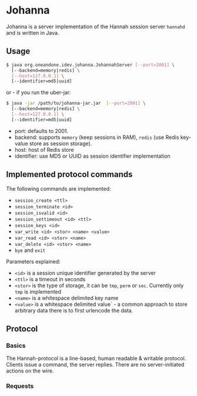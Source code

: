 Johanna
=======

Johanna is a server implementation of the Hannah session server `hannahd` and
is written in Java.

## Usage

```sh
$ java org.oneandone.idev.johanna.JohannahServer [--port=2001] \
  [--backend=memory|redis] \
  [--host=127.0.0.1] \
  [--identifier=md5|uuid]
```

or - if you run the uber-jar:

```sh
$ java -jar /path/to/johanna-jar.jar  [--port=2001] \
  [--backend=memory|redis] \
  [--host=127.0.0.1] \
  [--identifier=md5|uuid]
```

* port: defaults to 2001.
* backend: supports `memory` (keep sessions in RAM), `redis` (use Redis key-value
  store as session storage).
* host: host of Redis store
* identifier: use MD5 or UUID as session identifier implementation 

## Implemented protocol commands

The following commands are implemented:

* `session_create <ttl>`
* `session_terminate <id>`
* `session_isvalid <id>`
* `session_settimeout <id> <ttl>`
* `session_keys <id>`
* `var_write <id> <stor> <name> <value>`
* `var_read <id> <stor> <name>`
* `var_delete <id> <stor> <name>`
* `bye` and `exit`

Parameters explained:

* `<id>` is a session unique identifier generated by the server
* `<ttl>` is a timeout in seconds
* `<stor>` is the type of storage, it can be `tmp`, `perm` or `sec`. Currently
  only `tmp` is implemented
* `<name>` is a whitespace delimited key name
* `<value>` is a whitespace delimited value` - a common approach to store arbitrary
  data there is to first urlencode the data.

## Protocol
### Basics
The Hannah-protocol is a line-based, human readable & writable protocol. Clients
issue a command, the server replies. There are no server-initiated actions on
the wire.

### Requests
